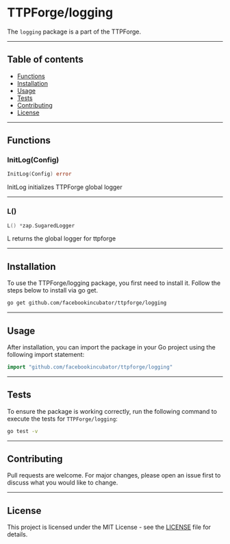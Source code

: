 # TTPForge/logging

The `logging` package is a part of the TTPForge.

---

## Table of contents

- [Functions](#functions)
- [Installation](#installation)
- [Usage](#usage)
- [Tests](#tests)
- [Contributing](#contributing)
- [License](#license)

---

## Functions

### InitLog(Config)

```go
InitLog(Config) error
```

InitLog initializes TTPForge global logger

---

### L()

```go
L() *zap.SugaredLogger
```

L returns the global logger for ttpforge

---

## Installation

To use the TTPForge/logging package, you first need to install it.
Follow the steps below to install via go get.

```bash
go get github.com/facebookincubator/ttpforge/logging
```

---

## Usage

After installation, you can import the package in your Go project
using the following import statement:

```go
import "github.com/facebookincubator/ttpforge/logging"
```

---

## Tests

To ensure the package is working correctly, run the following
command to execute the tests for `TTPForge/logging`:

```bash
go test -v
```

---

## Contributing

Pull requests are welcome. For major changes,
please open an issue first to discuss what
you would like to change.

---

## License

This project is licensed under the MIT
License - see the [LICENSE](https://github.com/facebookincubator/TTPForge/blob/main/LICENSE)
file for details.
